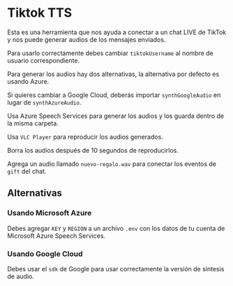 # Tiktok TTS

Esta es una herramienta que nos ayuda a conectar a un chat LIVE de TikTok y nos puede generar audios de los mensajes enviados.

Para usarlo correctamente debes cambiar `tiktokUsername` al nombre de usuario correspondiente.

Para generar los audios hay dos alternativas, la alternativa por defecto es usando Azure.

Si quieres cambiar a Google Cloud, deberás importar `synthGoogleAudio` en lugar de `synthAzureAudio`.

Usa Azure Speech Services para generar los audios y los guarda dentro de la misma carpeta.

Usa `VLC Player` para reproducir los audios generados.

Borra los audios después de 10 segundos de reproducirlos.

Agrega un audio llamado `nuevo-regalo.wav` para conectar los eventos de `gift` del chat.

## Alternativas

### Usando Microsoft Azure

Debes agregar `KEY` y `REGION` a un archivo `.env` con los datos de tu cuenta de Microsoft Azure Speech Services.

### Usando Google Cloud

Debes usar el `sdk` de Google para usar correctamente la versión de síntesis de audio.
